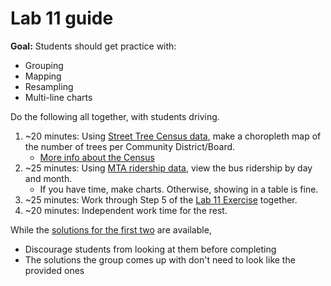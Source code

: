 # Lab 11 guide

**Goal:** Students should get practice with:

- Grouping
- Mapping
- Resampling
- Multi-line charts

Do the following all together, with students driving.

1. ~20 minutes: Using [Street Tree Census data](https://data.cityofnewyork.us/Environment/2015-Street-Tree-Census-Tree-Data/uvpi-gqnh/about_data), make a choropleth map of the number of trees per Community District/Board.
   - [More info about the Census](https://www.nycgovparks.org/trees/treescount)
1. ~25 minutes: Using [MTA ridership data](https://data.ny.gov/Transportation/MTA-Daily-Ridership-Data-Beginning-2020/vxuj-8kew/about_data), view the bus ridership by day and month.
   - If you have time, make charts. Otherwise, showing in a table is fine.
1. ~25 minutes: Work through Step 5 of the [Lab 11 Exercise](lab_11.ipynb) together.
1. ~20 minutes: Independent work time for the rest.

While the [solutions for the first two](lab_11_solutions.ipynb) are available,

- Discourage students from looking at them before completing
- The solutions the group comes up with don't need to look like the provided ones
